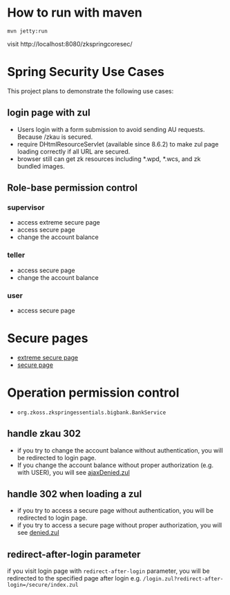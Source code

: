 # How to run with maven
`mvn jetty:run`

visit http://localhost:8080/zkspringcoresec/


# Spring Security Use Cases 
This project plans to demonstrate the following use cases:

## login page with zul
* Users login with a form submission to avoid sending AU requests. Because /zkau is secured.
* require DHtmlResourceServlet (available since 8.6.2) to make zul page loading correctly if all URL are secured. 
* browser still can get zk resources including *.wpd, *.wcs, and zk bundled images. 

## Role-base permission control
### supervisor
* access extreme secure page
* access secure page
* change the account balance 
### teller
* access secure page
* change the account balance
### user
* access secure page


# Secure pages
* [extreme secure page](src/main/webapp/secure/extreme/index.zul) 
* [secure page](src/main/webapp/secure/index.zul)

# Operation permission control
* `org.zkoss.zkspringessentials.bigbank.BankService`

## handle zkau 302
* if you try to change the account balance without authentication, you will be redirected to login page. 
* If you change the account balance without proper authorization (e.g. with USER), you will see [ajaxDenied.zul](src/main/webapp/errors/ajaxDenied.zul)

## handle 302 when loading a zul
* if you try to access a secure page without authentication, you will be redirected to login page.
* if you try to access a secure page without proper authorization, you will see [denied.zul](src%2Fmain%2Fwebapp%2Ferrors%2Fdenied.zul)

## redirect-after-login parameter
if you visit login page with `redirect-after-login` parameter, you will be redirected to the specified page after login e.g. `/login.zul?redirect-after-login=/secure/index.zul` 